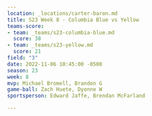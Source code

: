 ```yaml
---
location: _locations/carter-baron.md
title: S23 Week 8 - Columbia Blue vs Yellow
teams-score:
- team: _teams/s23-columbia-blue.md
  score: 38
- team: _teams/s23-yellow.md
  score: 21
field: "3"
date: 2022-11-06 10:45:00 -0500
season: 23
week: 8
mvp: Michael Bromell, Brandon G
game-ball: Zach Huete, Dyonne W
sportsperson: Edward Jaffe, Brendan McFarland

---
```

